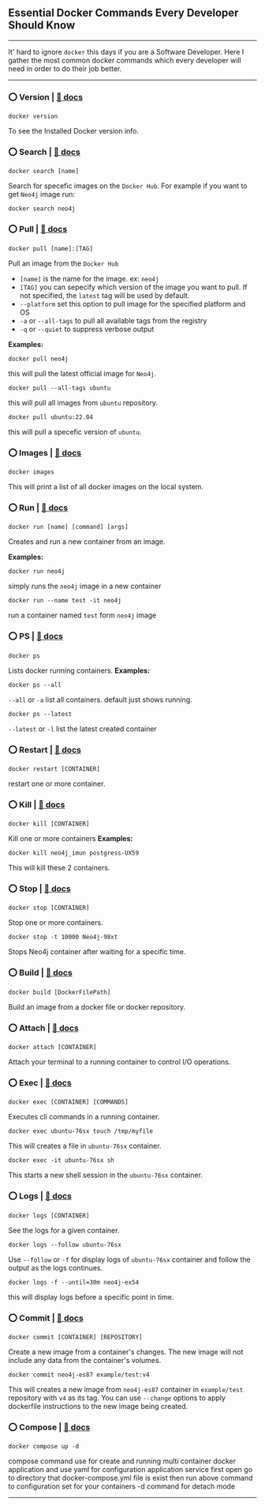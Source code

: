 ## Essential Docker Commands Every Developer Should Know
---
It' hard to ignore `docker` this days if you are a Software Developer.
Here I gather the most common docker commands which every developer 
will need in order to do their job better.

---

### ⭕️ Version | [📖 docs](https://docs.docker.com/engine/reference/commandline/version/)
```
docker version
```
To see the Installed Docker version info.

### ⭕️ Search | [📖 docs](https://docs.docker.com/engine/reference/commandline/search/)
```
docker search [name]
```
Search for specefic images on the `Docker Hub`.
For example if you want to get `Neo4j` image run:
```
docker search neo4j
```
### ⭕️ Pull | [📖 docs](https://docs.docker.com/engine/reference/commandline/pull/)
```
docker pull [name]:[TAG]
```
Pull an image from the `Docker Hub`
- `[name]` is the name for the image. ex: `neo4j`
- `[TAG]` you can sepecify which version of the image you want to pull. If not specified, the `latest` tag will be used by default.
- `--platform` set this option to pull image for the specified platform and OS
- `-a` or `--all-tags` to pull all available tags from the registry
- `-q` or `--quiet` to suppress verbose output
  
**Examples:**
```
docker pull neo4j
```
this will pull the latest official image for `Neo4j`.
```
docker pull --all-tags ubuntu
```
this will pull all images from `ubuntu` repository.
```
docker pull ubuntu:22.04
```
this will pull a specefic version of `ubuntu`.

### ⭕️ Images | [📖 docs](https://docs.docker.com/engine/reference/commandline/images/)
```
docker images
```
This will print a list of all docker images on the local system.


### ⭕️ Run | [📖 docs](https://docs.docker.com/engine/reference/commandline/run/)
```
docker run [name] [command] [args]
```
Creates and run a new container from an image.

**Examples:**
```
docker run neo4j
```
simply runs the `neo4j` image in a new container
```
docker run --name test -it neo4j
```
run a container named `test` form `neo4j` image

### ⭕️ PS | [📖 docs](https://docs.docker.com/engine/reference/commandline/ps/)
```
docker ps 
```
Lists docker running containers.
**Examples:**
```
docker ps --all
```
`--all` or `-a` list all containers. default just shows running.
```
docker ps --latest
```
`--latest` or `-l` list the latest created container

### ⭕️ Restart | [📖 docs](https://docs.docker.com/engine/reference/commandline/restart/)
```
docker restart [CONTAINER]
```
restart one or more container.

### ⭕️ Kill | [📖 docs](https://docs.docker.com/engine/reference/commandline/kill/)
```
docker kill [CONTAINER]
```
Kill one or more containers
**Examples:**
```
docker kill neo4j_imun postgress-UX59
```
This will kill these 2 containers.


### ⭕️ Stop | [📖 docs](https://docs.docker.com/engine/reference/commandline/stop/)
```
docker stop [CONTAINER]
```
Stop one or more containers.
```
docker stop -t 10000 Neo4j-98xt
```
Stops Neo4j container after waiting for a specific time.

### ⭕️ Build | [📖 docs](https://docs.docker.com/engine/reference/commandline/build/)
```
docker build [DockerFilePath]
```
Build an image from a docker file or docker repository.

### ⭕️ Attach | [📖 docs](https://docs.docker.com/engine/reference/commandline/attach/)
```
docker attach [CONTAINER]
```
Attach your terminal to a running container to control I/O operations.

### ⭕️ Exec | [📖 docs](https://docs.docker.com/engine/reference/commandline/exec/)
```
docker exec [CONTAINER] [COMMANDS]
```
Executes cli commands in a running container.
```
docker exec ubuntu-76sx touch /tmp/myfile
```
This will creates a file in `ubuntu-76sx` container.
```
docker exec -it ubuntu-76sx sh
```
This starts a new shell session in the `ubuntu-76sx` container.

### ⭕️ Logs | [📖 docs](https://docs.docker.com/engine/reference/commandline/logs/)
```
docker logs [CONTAINER]
```
See the logs for a given container.
```
docker logs --follow ubuntu-76sx
```
Use `--follow` or `-f` for display logs of `ubuntu-76sx` container and follow the output as the logs continues.
```
docker logs -f --until=30m neo4j-ex54
```
this will display logs before a specific point in time.

### ⭕️ Commit | [📖 docs](https://docs.docker.com/engine/reference/commandline/commit/)
```
docker commit [CONTAINER] [REPOSITORY]
```
Create a new image from a container's changes. The new image will not include any data from the container's volumes.
```
docker commit neo4j-es87 example/test:v4
```
This will creates a new image from `neo4j-es87` container in `example/test` repository with `v4` as its tag.
You can use `--change` options to apply dockerfile instructions to the new image being created.



### ⭕️ Compose | [📖 docs](https://docs.docker.com/compose/)
```
docker compose up -d 
```
compose command use for create  and running multi container docker application and use yaml for configuration application service
first open go to directory that docker-compose.yml file  is exist then run above command to configuration set for your containers
-d command for detach mode

---

